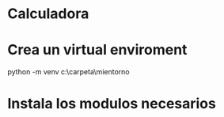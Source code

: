 # Calculadora

# Crea un virtual enviroment
python -m venv c:\carpeta\mientorno

# Instala los modulos necesarios
